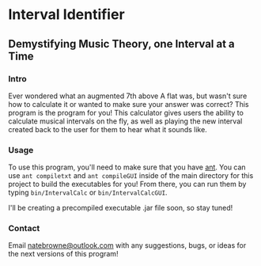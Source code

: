 # Interval Identifier
## Demystifying Music Theory, one Interval at a Time

### Intro

Ever wondered what an augmented 7th above A flat was, but wasn't sure how to
calculate it or wanted to make sure your answer was correct? This program is the
program for you! This calculator gives users the ability to calculate musical
intervals on the fly, as well as playing the new interval created back to the
user for them to hear what it sounds like.

### Usage

To use this program, you'll need to make sure that you have [ant](https://ant.apache.org).
You can use `ant compiletxt` and `ant compileGUI` inside of the main directory for this
project to build the executables for you! From there, you can run them by typing
`bin/IntervalCalc` or `bin/IntervalCalcGUI`.

I'll be creating a precompiled executable .jar file soon, so stay tuned!

### Contact
Email <natebrowne@outlook.com> with any suggestions, bugs, or ideas for the next
versions of this program!
